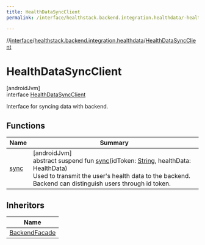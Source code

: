 ```yaml
---
title: HealthDataSyncClient
permalink: /interface/healthstack.backend.integration.healthdata/-health-data-sync-client/index.html

---
```

//[interface](/bi_interface.html)/[healthstack.backend.integration.healthdata](../index.html)/[HealthDataSyncClient](index.html)



# HealthDataSyncClient



[androidJvm]\
interface [HealthDataSyncClient](index.html)

Interface for syncing data with backend.



## Functions


| Name | Summary |
|---|---|
| [sync](sync.html) | [androidJvm]<br>abstract suspend fun [sync](sync.html)(idToken: [String](https://kotlinlang.org/api/latest/jvm/stdlib/kotlin/-string/index.html), healthData: HealthData)<br>Used to transmit the user's health data to the backend. Backend can distinguish users through id token. |


## Inheritors


| Name |
|---|
| [BackendFacade](../../healthstack.backend.integration/-backend-facade/index.html) |

